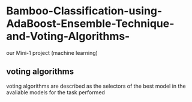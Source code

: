 # Bamboo-Classification-using-AdaBoost-Ensemble-Technique-and-Voting-Algorithms-
our Mini-1 project (machine learning)
## voting algorithms
voting algorithms are described as the selectors of the best model in the avaliable models for the task performed
